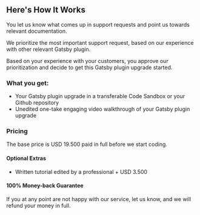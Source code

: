 ## Here's How It Works

You let us know what comes up in support requests and point us towards relevant documentation.

We prioritize the most important support request, based on our experience with other relevant Gatsby plugin.

Based on your experience with your customers, you approve our prioritization and decide to get this Gatsby plugin upgrade started.

### What you get:

- Your Gatsby plugin upgrade in a transferable Code Sandbox or your Github repository
- Unedited one-take engaging video walkthrough of your Gatsby plugin upgrade

### Pricing

The base price is USD 19.500 paid in full before we start coding.

#### Optional Extras

- Written tutorial edited by a professional&nbsp;+&nbsp;USD&nbsp;3.500

#### 100% Money-back Guarantee

If you at any point are not happy with our service, let us know, and we will refund your money in full.
